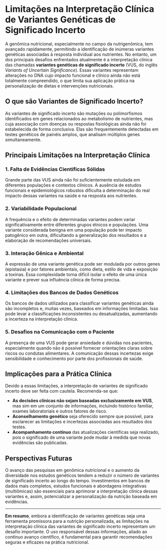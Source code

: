 # Limitações na Interpretação Clínica de Variantes Genéticas de Significado Incerto

A genômica nutricional, especialmente no campo da nutrigenômica, tem avançado rapidamente, permitindo a identificação de inúmeras variantes genéticas associadas à resposta individual aos nutrientes. No entanto, um dos principais desafios enfrentados atualmente é a interpretação clínica das chamadas **variantes genéticas de significado incerto** (VUS, do inglês *Variants of Uncertain Significance*). Essas variantes representam alterações no DNA cujo impacto funcional e clínico ainda não está totalmente compreendido, o que limita sua aplicação prática na personalização de dietas e intervenções nutricionais.

## O que são Variantes de Significado Incerto?

As variantes de significado incerto são mutações ou polimorfismos identificados em genes relacionados ao metabolismo de nutrientes, mas cuja associação com doenças ou respostas fisiológicas ainda não foi estabelecida de forma conclusiva. Elas são frequentemente detectadas em testes genéticos de painéis amplos, que analisam múltiplos genes simultaneamente.

## Principais Limitações na Interpretação Clínica

### 1. **Falta de Evidências Científicas Sólidas**

Grande parte das VUS ainda não foi suficientemente estudada em diferentes populações e contextos clínicos. A ausência de estudos funcionais e epidemiológicos robustos dificulta a determinação do real impacto dessas variantes na saúde e na resposta aos nutrientes.

### 2. **Variabilidade Populacional**

A frequência e o efeito de determinadas variantes podem variar significativamente entre diferentes grupos étnicos e populações. Uma variante considerada benigna em uma população pode ter impacto patogênico em outra, dificultando a generalização dos resultados e a elaboração de recomendações universais.

### 3. **Interação Gênica e Ambiental**

A expressão de uma variante genética pode ser modulada por outros genes (epistasia) e por fatores ambientais, como dieta, estilo de vida e exposição a toxinas. Essa complexidade torna difícil isolar o efeito de uma única variante e prever sua influência clínica de forma precisa.

### 4. **Limitações dos Bancos de Dados Genéticos**

Os bancos de dados utilizados para classificar variantes genéticas ainda são incompletos e, muitas vezes, baseados em informações limitadas. Isso pode levar a classificações inconsistentes ou desatualizadas, aumentando a incerteza na interpretação clínica.

### 5. **Desafios na Comunicação com o Paciente**

A presença de uma VUS pode gerar ansiedade e dúvidas nos pacientes, especialmente quando não é possível fornecer orientações claras sobre riscos ou condutas alimentares. A comunicação dessas incertezas exige sensibilidade e conhecimento por parte dos profissionais de saúde.

## Implicações para a Prática Clínica

Devido a essas limitações, a interpretação de variantes de significado incerto deve ser feita com cautela. Recomenda-se que:

- **As decisões clínicas não sejam baseadas exclusivamente em VUS**, mas sim em um conjunto de informações, incluindo histórico familiar, exames laboratoriais e outros fatores de risco.
- **Aconselhamento genético** seja oferecido sempre que possível, para esclarecer as limitações e incertezas associadas aos resultados dos testes.
- **Acompanhamento contínuo** das atualizações científicas seja realizado, pois o significado de uma variante pode mudar à medida que novas evidências são publicadas.

## Perspectivas Futuras

O avanço das pesquisas em genômica nutricional e o aumento da diversidade nos estudos genéticos tendem a reduzir o número de variantes de significado incerto ao longo do tempo. Investimentos em bancos de dados mais completos, estudos funcionais e abordagens integrativas (multiômicas) são essenciais para aprimorar a interpretação clínica dessas variantes e, assim, potencializar a personalização da nutrição baseada em evidências.

---

**Em resumo**, embora a identificação de variantes genéticas seja uma ferramenta promissora para a nutrição personalizada, as limitações na interpretação clínica das variantes de significado incerto representam um desafio importante. O uso responsável dessas informações, aliado ao contínuo avanço científico, é fundamental para garantir recomendações seguras e eficazes na prática nutricional.